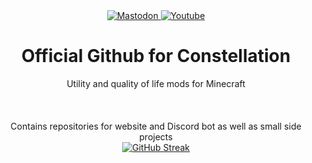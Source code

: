 <div id="header" align="center">
  <!-- Header image ⚠ Update to self-hosted URL & fix alignment ⚠ -->
  <!-- <img src="https://media.discordapp.net/attachments/1276560804799447082/1286073331887378462/Banner.png?ex=6701aca0&is=67005b20&hm=436c6ca264aca48eff02eec551c7c319f3fd655e0ef4f7490446bceb956f2d33&=&format=webp&quality=lossless&width=960&height=267 width="1024"/> -->
  <!-- Profile badges generated with help of https://michaelcurrin.github.io/badge-generator/ and https://simpleicons.org/ -->
  <div id="badges">
    <a href="https://mastodon.social/@ConstellationProject">
      <img src="https://img.shields.io/badge/Mastodon-6364FF?logo=mastodon&logoColor=FFFFFF" alt="Mastodon">
    </a>          
    <a href="https://www.youtube.com/@ConstellationProject">
      <img src="https://img.shields.io/static/v1?label=&message=Youtube&color=%23FF0000&logo=youtube&logoColor=FFFFFF" alt="Youtube">
    </a>          
    <!-- <a href="https://discord.gg/5HauTN6anW">
      <img src="https://img.shields.io/static/v1?label=&message=Discord&color=5865F2&logo=discord&logoColor=FFFFFF" alt="Discord">
    </a> -->
  </div>
</div>

<div align="center">
  <h1>Official Github for Constellation</h1>
  Utility and quality of life mods for Minecraft
  <br><br>
  <!-- Profile badge generated with help of https://michaelcurrin.github.io/badge-generator/ -->
  <!-- <img src="https://img.shields.io/badge/Forge-1.8.9-purple" alt="Forge - 1.8.9"> -->
  <br><br>
  <!-- Update with site information -->
  Contains repositories for website and Discord bot as well as small side projects
  <br>
</div>

<!-- Profile stats generated with https://github-readme-streak-stats.herokuapp.com/demo/ -->
<div align="center">
  <a href="https://git.io/streak-stats"><img src="https://github-readme-streak-stats.herokuapp.com?user=The-Constellation-Project&theme=transparent&hide_border=true&border_radius=25&card_width=1024&card_height=250" alt="GitHub Streak" /></a>
</div>

